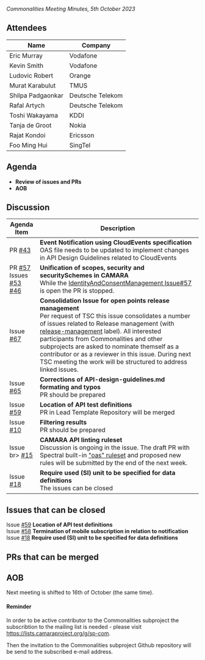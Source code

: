 *Commonalities Meeting Minutes, 5th October 2023*

## Attendees

| Name | Company |
| ---- | ------- |
| Eric Murray | Vodafone |
| Kevin Smith | Vodafone |
| Ludovic Robert | Orange |
| Murat Karabulut | TMUS |
| Shilpa Padgaonkar|  Deutsche Telekom |
| Rafal Artych | Deutsche Telekom |
| Toshi Wakayama| KDDI |
| Tanja de Groot | Nokia | 
| Rajat Kondoi | Ericsson |
| Foo Ming Hui | SingTel |

## Agenda

* **Review of issues and PRs**
* **AOB**

## Discussion
| Agenda Item | Description |
| ----------- | ----------- |
| PR [#43](https://github.com/camaraproject/Commonalities/pull/43) | **Event Notification using CloudEvents specification**<br> OAS file needs to be updated to implement changes in API Design Guidelines related to CloudEvents|
| PR [#57](https://github.com/camaraproject/Commonalities/pull/57) Issues<br> [#53](https://github.com/camaraproject/Commonalities/issues/53) [#46](https://github.com/camaraproject/Commonalities/issues/46)| **Unification of scopes, security and securitySchemes in CAMARA**<br> While the [IdentityAndConsentManagement Issue#57](https://github.com/camaraproject/IdentityAndConsentManagement/issues/57) is open the PR is stopped. |
|Issue<br> [#67](https://github.com/camaraproject/Commonalities/issues/67)|**Consolidation Issue for open points release management** <br> Per request of TSC this issue consolidates a number of issues related to Release management (with [release-management](https://github.com/camaraproject/Commonalities/issues?q=is%3Aissue+is%3Aopen+label%3Arelease-management) label). All interested participants from Commonalities and other subprojects are asked to nominate themself as a contributor or as a reviewer in this issue. During next TSC meeting the work will be structured to address linked issues.|
|   Issue<br> [#65](https://github.com/camaraproject/Commonalities/issues/65)     |  **Corrections of API-design-guidelines.md formating and typos**<br> PR should be prepared|
|   Issue<br> [#59](https://github.com/camaraproject/Commonalities/issues/59)     |  **Location of API test definitions**<br> PR in Lead Template Repository will be merged |
|  Issue<br> [#10](https://github.com/camaraproject/Commonalities/issues/10)        | **Filtering results** <br>  PR should be prepared      | 
|Issue br> [#15](https://github.com/camaraproject/Commonalities/issues/15) |  **CAMARA API linting ruleset** <br> Discussion is ongoing in the issue. The draft PR with Spectral built-in ["oas" ruleset](https://meta.stoplight.io/docs/spectral/4dec24461f3af-open-api-rules) and proposed new rules will be submitted by the end of the next week. |
|  Issue<br> [#18](https://github.com/camaraproject/Commonalities/issues/18)        | **Require used (SI) unit to be specified for data definitions** <br>  The issues can be closed| 

## Issues that can be closed 

Issue [#59](https://github.com/camaraproject/Commonalities/issues/59)   **Location of API test definitions**<br> 
Issue [#58](https://github.com/camaraproject/Commonalities/issues/58)    **Termination of mobile subscription in relation to notification**<br>
Issue [#18](https://github.com/camaraproject/Commonalities/issues/18)    **Require used (SI) unit to be specified for data definitions** <br>

## PRs that can be merged






## AOB
Next meeting is shifted to 16th of October (the same time).

#### Reminder
In order to be active contributor to the Commonalities subproject the subscribtion to the mailing list is needed - please visit https://lists.camaraproject.org/g/sp-com.

Then the invitation to the Commonalities subproject Github repository will be send to the subscribed e-mail address.
